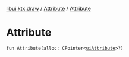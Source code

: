 [libui.ktx.draw](../README.md) / [Attribute](README.md) / [Attribute](-attribute.md)

# Attribute

`fun Attribute(alloc: CPointer<`[`uiAttribute`](../../libui/ui-attribute.md)`>?)`
